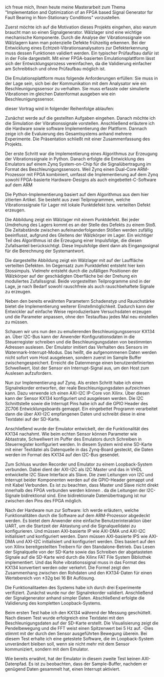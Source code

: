 ich freue mich, Ihnen heute meine Masterarbeit zum Thema "Implementation and Optimization of an FPGA based Signal Generator for Fault Bearing in Non-Stationary Conditions" vorzustellen.

Zuerst möchte ich auf die Motivation dieses Projekts eingehen, also warum braucht man so einen Signalgenerator. Wälzlager sind eine wichtige mechanische Komponente. Durch die Analyse der Vibrationssignale von  Wälzlagern kann man potenzielle Defekte frühzeitig erkennen. Bei der Entwicklung eines Echtzeit-Vibrationsanalysators zur Defekterkennung muss dessen Funktionen validiert werden. Ein typischer Prüfaufbau dafür ist in der Folie dargestellt. Mit einer FPGA-basierten Emulationsplattform lässt sich der Entwicklungsprozess vereinfachen, da die Validierung einfacher am Schreibtisch und ohne Prüfaufbau möglich ist.

Die Emulationsplattform muss folgende Anforderungen erfüllen: Sie muss in der Lage sein, sich bei der Kommunikation mit dem Analysator wie ein Beschleunigungssensor zu verhalten. Sie muss erfasste oder simulierte Vibrationen im gleichen Datenformat ausgeben wie ein Beschleunigungssensor.

dieser Vortrag wird in folgender Reihenfolge ablaufen: 

Zunächst werde auf die gestellten Aufgaben eingehen. Danach möchte ich  die Simulation der Vibrationssignale vorstellen. Anschließend  erläutere ich die Hardware sowie software Implementierung der Plattform. Dannach zeige ich  die Evaluierung des Gesamtsystems anhand mehrere Experimente. Die Präsentation schließt mit einer Zusammenfassung des Projekts.

Der erste Schritt war die Implementierung eines Algorithmus zur Erzeugung der Vibrationssignale in Python. Danach erfolgte die Entwicklung des Emulators auf einem Zynq System-on-Chip für die Signalübertragung im Format des Beschleunigungssensors.  Weil Zynq einen Dual-Core ARM-Prozessor mit  FPGA kombiniert, umfasst die Implementierung auf dem Zynq sowohl FPGA-basierte Hardware-Designs als auch eingebettet-C-Software auf dem ARM

Die Python-Implementierung basiert auf dem Algorithmus aus dem hier zitierten Artikel. Sie besteht aus zwei Teilprogrammen, welche Vibrationssignale für Lager mit lokale Punktdefekt bzw. verteilten Defekt erzeugen.

Die Abbildung zeigt ein Wälzlager mit einem Punktdefekt. Bei jeder Umdrehung des Lagers kommt es an der Stelle des Defekts zu einem Stoß. Die Zeitabstände zwischen aufeinanderfolgenden Stößen werden zufällig beeinflusst, aufgrund des Gleitens der Wälzkörper im Lager.  Ein wichtiger Teil des Algorithmus ist die Erzeugung einer Impulsfolge, die diesen Zufallsanteil berücksichtigt. Diese Impulsfolge dient dann als Eingangssignal für die Berechnung der Systemantwort. 

Die dargestellte Abbildung zeigt ein Wälzlager mit auf der Lauffläche verteilten Defekten. Im Gegensatz zum Punktdefekt entsteht hier kein Stossimpuls. Vielmehr entsteht durch die zufälligen Positionen der Wälzkörper auf der geschädigten Oberfläche bei der Drehung ein moduliertes Zufallssignal.  Beide vorgestellten Teilprogramme  sind in der Lage, je nach Bedarf sowohl rauschfreie als auch rauschbehaftete Signale zu erzeugen.  


Neben den bereits erwähnten Parametern Schadenstyp und Rauschstärke bietet die Implementierung weiterer Einstellmöglichkeit. Dadurch kann der Entwickler auf einfache Weise reproduzierbare Versuchsdaten erzeugen und die Parameter anpassen, ohne den Testaufbau jedes Mal neu einstellen zu müssen.

Schauen wir uns nun den zu emulierenden Beschleunigungssensor KX134 an. Über  I2C-Bus kann der Anwender Konfigurationsdaten in die Steuerregister schreiben und die Beschleunigungsdaten von bestimmten Adressen auslesen. Der Emulator imitiert das Verhalten des Sensors im Watermark-Interrupt-Modus.  Das heißt, die aufgenommenen Daten werden nicht sofort vom Host ausgelesen, sondern zuerst im Sample Buffer zwischengespeichert. Erreicht die Datenmenge einen benutzerdefinierten Schwellwert, löst der Sensor ein Interrupt-Signal aus, um den Host zum Auslesen aufzufordern.

Nun zur Implementierung auf Zynq. Als ersten Schritt habe ich einen Signalrekorder entworfen, der reale Beschleunigungsdaten aufzeichnen kann. Dazu verwende ich einen AXI-I2C IP-Core von Xilinx. Über diesen kann der Sensor KX134 konfiguriert und ausgelesen werden. Die I2C Schnittstelle sowie die Interrupt Pins habe ich auf die GPIO Header des ZC706 Entwicklungsboards gemappt. Ein eingebettet Programm verarbeitet dann die über AXI-I2C empfangenen Daten und schreibt diese in eine Textdatei auf der SD-Karte.


Anschließend wurde der Emulator entwickelt, der die Funktionalität des KX134 nachahmt. Wie beim echten Sensor können Parameter wie Abtastrate, Schwellwert im Puffer des Emulators durch Schreiben in Steuerregister konfiguriert werden.   In diesem System wird eine SD-Karte mit einer Textdatei als Datenquelle in das Zynq-Board gesteckt, die Daten werden im Format des KX134 auf den I2C-Bus gesendet.

Zum Schluss wurden Recorder und Emulator zu einem Loopback-System verbunden. Dabei dient der AXI-I2C als I2C Master und das in VHDL entwickelte I2C Slave Interface als Slave. Die zwei Leitungen von I2C und Interrupt beider Komponenten werden auf die GPIO-Header gemappt und mit Kabel Verbunden. Es ist zu beachten, dass Master und Slave nicht direkt innerhalb des FPGA verbunden werden können . da die Leitungen der I2C-Signale bidirektional sind. Eine bidirektionale Datenübertragung ist nur zwischen den Pins des FPGA möglich.

Nach der Hardware nun zur Software: Ich werde erläutern, welche Funktionalitäten durch die Software auf dem ARM-Prozessor abgedeckt werden. Es bietet dem Anwender eine einfache Benutzerinteraktion über UART, um die Startzeit der Abtastung und die Signalquelldatei zu konfigurieren.   Und müssen AXI-basierte IP wie AXI-DMA und AXI-I2C initialisiert und konfiguriert werden. Dann müssen AXI-basierte IPS wie AXI-DMA und AXI-I2C initialisiert und konfiguriert werden. Dies basiert auf den von Xilinx bereitgestellten Treibern für den Standalone-Betrieb. Das Lesen der Signalquelle von der SD-Karte sowie das Schreiben der abgetasteten Signale auf die SD-Karte wird durch die Xilinx FAT File System Bibliothek implementiert.  Und das Rohe vibrationssignal  muss in das Format des KX134 konvertiert werden oder verkehrt. Die Formel zeigt den Zusammenhang zwischen den Rohdaten und den KX134-Daten für einen Wertebereich von ±32g bei 16 Bit Auflösung.

Die Funktionalitaeten des Systems habe ich durch drei  Experimente verifiziert. Zunächst wurde nur der Signalrekorder validiert. Anschließend der Signalgenerator anhand simpler Daten. Abschließend erfolgte die Validierung des kompletten Loopback-Systems.  

Beim ersten Test habe ich den KX134 während der Messung geschüttelt. Nach diesem Test wurde erfolgreich eine Textdatei mit den Beschleunigungsdaten auf der SD-Karte erstellt. Die Visualisierung zeigt die Pendelbewegung und die FFT weist einen Spitzenwert bei 5 Hz auf. -Dies stimmt mit der durch den Sensor ausgeführten Bewegung überein.  Bei diesem Test erhalte ich eine getestete Software, die im Loopback-System unverändert bleiben soll, wenn sie nicht mehr mit dem Sensor kommuniziert, sondern mit dem Emulator.  

Wie bereits erwähnt, hat der Emulator in diesem zweite Test keinen AXI-Datenpfad. 
Es ist zu beobachten, dass der Sample-Buffer, nachdem er genügend Daten gesammelt hat, einen Interrupt aktiviert. 